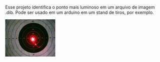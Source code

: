 Esse projeto identifica o ponto mais luminoso em um arquivo de imagem .dib. Pode ser usado em um arduino em um stand de tiros, por exemplo.

![alt text](/1.dib)
